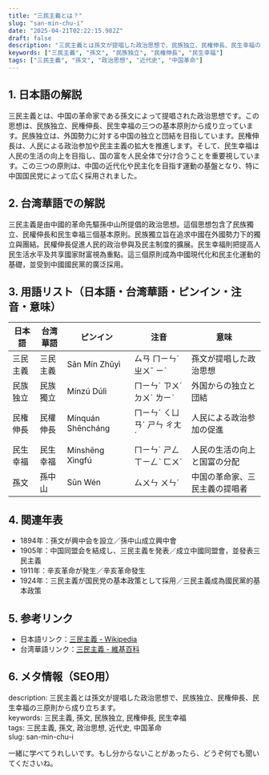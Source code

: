 ```yaml
---
title: "三民主義とは？"
slug: "san-min-chu-i"
date: "2025-04-21T02:22:15.982Z"
draft: false
description: "三民主義とは孫文が提唱した政治思想で、民族独立、民権伸長、民生幸福の三原則から成り立ちます。"
keywords: ["三民主義", "孫文", "民族独立", "民権伸長", "民生幸福"]
tags: ["三民主義", "孫文", "政治思想", "近代史", "中国革命"]
---
```


## 1. 日本語の解説  
三民主義とは、中国の革命家である孫文によって提唱された政治思想です。この思想は、民族独立、民権伸長、民生幸福の三つの基本原則から成り立っています。民族独立は、外国勢力に対する中国の独立と団結を目指しています。民権伸長は、人民による政治参加や民主主義の拡大を推進します。そして、民生幸福は人民の生活の向上を目指し、国の富を人民全体で分け合うことを重要視しています。この三つの原則は、中国の近代化や民主化を目指す運動の基盤となり、特に中国国民党によって広く採用されました。

## 2. 台湾華語での解説  
三民主義是由中國的革命先驅孫中山所提倡的政治思想。這個思想包含了民族獨立、民權伸長和民生幸福三個基本原則。民族獨立旨在追求中國在外國勢力下的獨立與團結。民權伸長促進人民的政治參與及民主制度的擴展。民生幸福則把提高人民生活水平及共享國家財富視為重點。這三個原則成為中國現代化和民主化運動的基礎，並受到中國國民黨的廣泛採用。

## 3. 用語リスト（日本語・台湾華語・ピンイン・注音・意味）  
| 日本語   | 台湾華語 | ピンイン    | 注音       | 意味                         |
|----------|----------|-------------|------------|------------------------------|
| 三民主義 | 三民主義 | Sān Mín Zhǔyì | ㄙㄢ ㄇㄧㄣˊ ㄓㄨˇ ㄧˋ | 孫文が提唱した政治思想           |
| 民族独立 | 民族獨立 | Mínzú Dúlì   | ㄇㄧㄣˊ ㄗㄨˊ ㄉㄨˊ ㄌㄧˋ | 外国からの独立と団結             |
| 民権伸長 | 民權伸長 | Mínquán Shēncháng | ㄇㄧㄣˊ ㄑㄩㄢˊ ㄕㄣ ㄔㄤˊ | 人民による政治参加の促進          |
| 民生幸福 | 民生幸福 | Mínshēng Xìngfú | ㄇㄧㄣˊ ㄕㄥ ㄒㄧㄥˋ ㄈㄨˊ | 人民の生活の向上と国富の分配        |
| 孫文     | 孫中山   | Sūn Wén      | ㄙㄨㄣ ㄨㄣˊ  | 中国の革命家、三民主義の提唱者     |

## 4. 関連年表  
- 1894年：孫文が興中会を設立／孫中山成立興中會
- 1905年：中国同盟会を結成し、三民主義を発表／成立中國同盟會，並發表三民主義
- 1911年：辛亥革命が発生／辛亥革命發生
- 1924年：三民主義が国民党の基本政策として採用／三民主義成為國民黨的基本政策

## 5. 参考リンク  
- 日本語リンク：[三民主義 - Wikipedia](https://ja.wikipedia.org/wiki/%E4%B8%89%E6%B0%91%E4%B8%BB%E7%BE%A9)
- 台湾華語リンク：[三民主義 - 維基百科](https://zh.wikipedia.org/wiki/%E4%B8%89%E6%B0%91%E4%B8%BB%E7%BE%A9)

## 6. メタ情報（SEO用）  
description: 三民主義とは孫文が提唱した政治思想で、民族独立、民権伸長、民生幸福の三原則から成り立ちます。  
keywords: 三民主義, 孫文, 民族独立, 民権伸長, 民生幸福  
tags: 三民主義, 孫文, 政治思想, 近代史, 中国革命  
slug: san-min-chu-i

一緒に学べてうれしいです。もし分からないことがあったら、どうぞ何でも聞いてくださいね。
